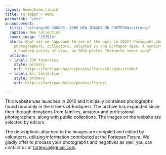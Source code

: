 ```yaml
---
layout: home/home.liquid
title: Fortepan — Home
permalink: "/en/"
announcement:
  title: "<strong>50 DONORS, 5000 NEW IMAGES ON FORTEPAN</strong>"
  caption: New Collection
  cover_image: "257518"
  blurb: What was we happened to see of the past in 2022? Paramount photos of families,
    photographers, collectors, selected by the Fortepan team. A century, glanced from
    a hundred points of view, on 5000 photos “hitherto never seen”
  actions:
  - label: 230 favorites
    style: primary
    url: https://fortepan.hu/en/photos/?latest&tag=best%20of
  - label: All Collection
    style: primary
    url: https://fortepan.hu/en/photos/?latest

---
```

This website was launched in 2010 and it initially contained photographs found randomly in the streets of Budapest. The archive has expanded since then through donations from families, amateur and professional photographers, along with public collections. The images on the website are selected by editors.

The descriptions attached to the images are compiled and edited by volunteers, utilizing information contributed at the Fortepan Forum. We gladly offer to process your photographs and negatives as well, you can contact us at [fortepan@gmail.com](mailto:fortepan@gmail.com).